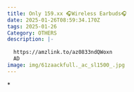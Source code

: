 ```yaml
---
title: Only 159.xx 🎧Wireless Earbuds🎧
date: 2025-01-26T08:59:34.170Z
tags: 2025-01-26
Category: OTHERS
description: |-
  
  https://amzlink.to/az0833ndQWoxn
  AD
image: img/61zaackfull._ac_sl1500_.jpg
---
```

\*
